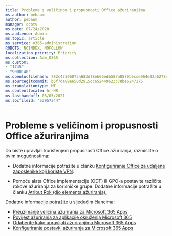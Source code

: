 ```yaml
---
title: Probleme s veličinom i propusnosti Office ažuriranjima
ms.author: pebaum
author: pebaum
manager: scotv
ms.date: 07/24/2020
ms.audience: Admin
ms.topic: article
ms.service: o365-administration
ROBOTS: NOINDEX, NOFOLLOW
localization_priority: Priority
ms.collection: Adm_O365
ms.custom:
- "1745"
- "9000140"
ms.openlocfilehash: 782c47306073a683df8eb66edb587a8570b5cce964e02a6278e9a60eced661f4
ms.sourcegitcommit: b5f7da89a650d2915dc652449623c78be6247175
ms.translationtype: MT
ms.contentlocale: hr-HR
ms.lasthandoff: 08/05/2021
ms.locfileid: "53957344"
---
```

# <a name="size-or-bandwidth-concerns-with-office-updates"></a>Probleme s veličinom i propusnosti Office ažuriranjima

Da biste upravljali korištenjem propusnosti Office ažuriranja, razmislite o ovim mogućnostima:

-   Dodatne informacije potražite u članku [Konfiguriranje Office za udaljene zaposlenike koji koriste VPN](https://techcommunity.microsoft.com/t5/office-365-blog/configuring-office-365-proplus-updates-for-remote-workers-using/ba-p/1253491).  
    
-   Pomoću alata Office implementacije (ODT) ili GPO-a postavite različite rokove ažuriranja za korisničke grupe. Dodatne informacije potražite u članku [Atribut Rok (dio elementa ažuriranja).](https://docs.microsoft.com/deployoffice/configuration-options-for-the-office-2016-deployment-tool#deadline-attribute-part-of-updates-element)
    
Dodatne informacije potražite u sljedećim člancima:  
- [Preuzimanje veličina ažuriranja za Microsoft 365 Apps](https://docs.microsoft.com/officeupdates/download-sizes-office365-proplus-updates)  
- [Povijest ažuriranja za aplikacije okruženja Microsoft 365](https://docs.microsoft.com/officeupdates/update-history-microsoft365-apps-by-date)  
- [Odaberite kako upravljati ažuriranjima Microsoft 365 Apps](https://docs.microsoft.com/deployoffice/choose-how-manage-updates-microsoft-365-apps)  
- [Konfiguriranje postavki ažuriranja za Microsoft 365 Apps](https://docs.microsoft.com/deployoffice/configure-update-settings-microsoft-365-apps)